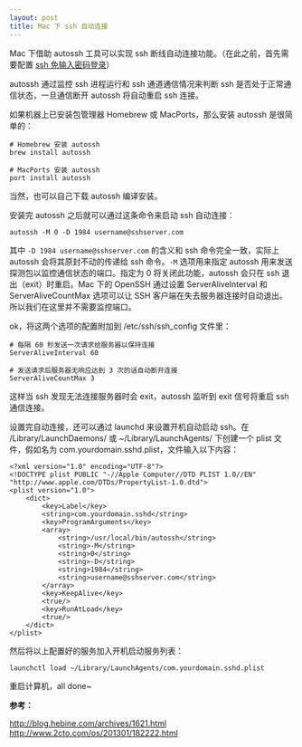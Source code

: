 ```yaml
---
layout: post
title: Mac 下 ssh 自动连接
---
```


Mac 下借助 autossh 工具可以实现 ssh 断线自动连接功能。（在此之前，首先需要配置 [ssh 免输入密码登录][1]）

autossh 通过监控 ssh 进程运行和 ssh 通道通信情况来判断 ssh 是否处于正常通信状态，一旦通信断开 autossh 将自动重启 ssh 连接。

如果机器上已安装包管理器 Homebrew 或 MacPorts，那么安装 autossh 是很简单的：

	# Homebrew 安装 autossh
	brew install autossh
	
	# MacPorts 安装 autossh
	port install autossh

当然，也可以自己下载 autossh 编译安装。

安装完 autossh 之后就可以通过这条命令来启动 ssh 自动连接：

	autossh -M 0 -D 1984 username@sshserver.com
	
其中 `-D 1984 username@sshserver.com` 的含义和 ssh 命令完全一致，实际上autossh 会将其原封不动的传递给 ssh 命令。`-M` 选项用来指定 autossh 用来发送探测包以监控通信状态的端口。指定为 0 将关闭此功能，autossh 会只在 ssh 退出（exit）时重启。Mac 下的 OpenSSH 通过设置 ServerAliveInterval 和 ServerAliveCountMax 选项可以让 SSH 客户端在失去服务器连接时自动退出。所以我们在这里并不需要监控端口。

ok，将这两个选项的配置附加到 /etc/ssh/ssh_config 文件里：

	# 每隔 60 秒发送一次请求给服务器以保持连接
	ServerAliveInterval 60
	
	# 发送请求后服务器无响应达到 3 次的话自动断开连接
	ServerAliveCountMax 3

这样当 ssh 发现无法连接服务器时会 exit，autossh 监听到 exit 信号将重启 ssh 通信连接。

设置完自动连接，还可以通过 launchd 来设置开机自动启动 ssh。在 /Library/LaunchDaemons/ 或 ~/Library/LaunchAgents/ 下创建一个 plist 文件，假如名为 com.yourdomain.sshd.plist，文件输入以下内容：

	<?xml version="1.0" encoding="UTF-8"?>
	<!DOCTYPE plist PUBLIC "-//Apple Computer//DTD PLIST 1.0//EN" "http://www.apple.com/DTDs/PropertyList-1.0.dtd">
	<plist version="1.0">
    	<dict>
        	<key>Label</key>
        	<string>com.yourdomain.sshd</string>
        	<key>ProgramArguments</key>
        	<array>
            	<string>/usr/local/bin/autossh</string>
            	<string>-M</string>
            	<string>0</string>
            	<string>-D</string>
            	<string>1984</string>
            	<string>username@sshserver.com</string>
        	</array>
        	<key>KeepAlive</key>
        	<true/>
        	<key>RunAtLoad</key>
        	<true/>
    	</dict>
	</plist>

然后将以上配置好的服务加入开机启动服务列表：

	launchctl load ~/Library/LaunchAgents/com.yourdomain.sshd.plist

重启计算机，all done~

**参考：**

http://blog.hebine.com/archives/1621.html
http://www.2cto.com/os/201301/182222.html

[1]:http://smileherd.github.com/2013/03/07/authorized_keys_config
